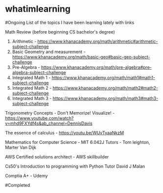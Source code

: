# whatimlearning

#Ongoing
List of the topics I have been learning lately with links

Math Review (before beginning CS bachelor's degree)
  1. Arithmetic - https://www.khanacademy.org/math/arithmetic#arithmetic-subject-challenge
  2. Basic Geometry and measurement - https://www.khanacademy.org/math/basic-geo#basic-geo-subject-challenge
  3. Pre-Algebra - https://www.khanacademy.org/math/pre-algebra#pre-algebra-subject-challenge
  4. Integrated Math 1 - https://www.khanacademy.org/math/math1#math1-subject-challenge
  5. Integrated Math 2 - https://www.khanacademy.org/math/math2#math2-subject-challenge
  6. Integrated Math 3 - https://www.khanacademy.org/math/math3#math3-subject-challenge

Trigonometry Concepts - Don't Memorize! Visualize! - https://www.youtube.com/watch?v=mhd9FXYdf4s&ab_channel=DennisDavis

The essence of calculus - https://youtu.be/WUvTyaaNkzM

Mathematics for Computer Science - MIT 6.042J Tutors - Tom leighton, Marter Van Dijk


AWS Certified solutions architect - AWS skillbuilder

Cs50's Introduction to programming with Python Tutor David J Malan

Comptia A+ - Udemy


#Completed

